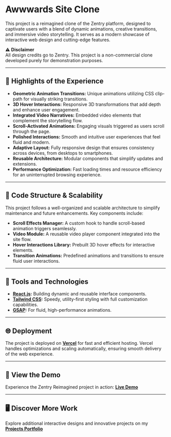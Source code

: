 # Awwwards Site Clone

This project is a reimagined clone of the Zentry platform, designed to captivate users with a blend of dynamic animations, creative transitions, and immersive video storytelling. It serves as a modern showcase of interactive web design and cutting-edge features.

⚠️ **Disclaimer**  
All design credits go to Zentry. This project is a non-commercial clone developed purely for demonstration purposes.

---

## 🌟 Highlights of the Experience

- **Geometric Animation Transitions:** Unique animations utilizing CSS clip-path for visually striking transitions.  
- **3D Hover Interactions:** Responsive 3D transformations that add depth and enhance user engagement.  
- **Integrated Video Narratives:** Embedded video elements that complement the storytelling flow.  
- **Scroll-Activated Animations:** Engaging visuals triggered as users scroll through the page.  
- **Polished Interactions:** Smooth and intuitive user experiences that feel fluid and modern.  
- **Adaptive Layout:** Fully responsive design that ensures consistency across devices, from desktops to smartphones.  
- **Reusable Architecture:** Modular components that simplify updates and extensions.  
- **Performance Optimization:** Fast loading times and resource efficiency for an uninterrupted browsing experience.  

---

## 📂 Code Structure & Scalability

This project follows a well-organized and scalable architecture to simplify maintenance and future enhancements. Key components include:  

- **Scroll Effects Manager:** A custom hook to handle scroll-based animation triggers seamlessly.  
- **Video Module:** A reusable video player component integrated into the site flow.  
- **Hover Interactions Library:** Prebuilt 3D hover effects for interactive elements.  
- **Transition Animations:** Predefined animations and transitions to ensure fluid user interactions.  

---

## 🚀 Tools and Technologies

- **[React.js](https://reactjs.org/):** Building dynamic and reusable interface components.
- **[Tailwind CSS](https://tailwindcss.com/):** Speedy, utility-first styling with full customization capabilities. 
- **[GSAP](https://greensock.com/gsap):** For fluid, high-performance animations.    

---

## 🌐 Deployment

The project is deployed on **[Vercel](https://vercel.com/)** for fast and efficient hosting. Vercel handles optimizations and scaling automatically, ensuring smooth delivery of the web experience.  

---

## 🎥 View the Demo

Experience the Zentry Reimagined project in action: **[Live Demo](https://awwwards-site-clone.vercel.app/)**

---

## 🖥️ Discover More Work

Explore additional interactive designs and innovative projects on my **[Projects Portfolio](https://3d-portfolio-nine-navy.vercel.app/)**
